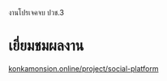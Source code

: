 งานโปรเจคจบ ปวช.3
<h1>เยี่ยมชมผลงาน</h1>
<a href="https://konkamonsion.000webhostapp.com/project/social_platform" target="_blank">konkamonsion.online/project/social-platform</a>
